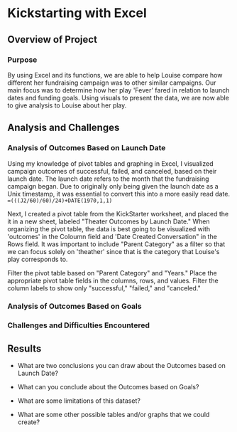 # Kickstarting with Excel

## Overview of Project

### Purpose
By using Excel and its functions, we are able to help Louise compare how different her fundraising campaign was to other similar campaigns. Our main focus was to determine how her play 'Fever' fared in relation to launch dates and funding goals. Using visuals to present the data, we are now able to give analysis to Louise about her play.

## Analysis and Challenges

### Analysis of Outcomes Based on Launch Date

Using my knowledge of pivot tables and graphing in Excel, I visualized campaign outcomes of successful, failed, and canceled, based on their launch date. The launch date refers to the month that the fundraising campaign began. Due to originally only being given the launch date as a Unix timestamp, it was essential to convert this into a more easily read date. `=(((J2/60)/60)/24)+DATE(1970,1,1)`

Next, I created a pivot table from the KickStarter worksheet, and placed the it in a new sheet, labeled "Theater Outcomes by Launch Date." When organizing the pivot table, the data is best going to be visualized with 'outcomes' in the Coloumn field and 'Date Created Conversation" in the Rows field. It was important to include "Parent Category" as a filter so that we can focus solely on 'theather' since that is the category that Louise's play corresponds to. 

Filter the pivot table based on "Parent Category" and "Years."
Place the appropriate pivot table fields in the columns, rows, and values.
Filter the column labels to show only "successful," "failed," and "canceled."



### Analysis of Outcomes Based on Goals

### Challenges and Difficulties Encountered

## Results

- What are two conclusions you can draw about the Outcomes based on Launch Date?

- What can you conclude about the Outcomes based on Goals?

- What are some limitations of this dataset?

- What are some other possible tables and/or graphs that we could create?
